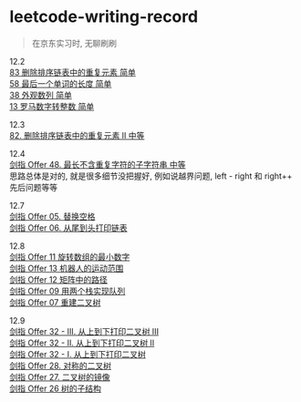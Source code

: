 # leetcode-writing-record
> 在京东实习时, 无聊刷刷

12.2  
[83 删除排序链表中的重复元素 简单](https://leetcode-cn.com/problems/remove-duplicates-from-sorted-list/)  
[58 最后一个单词的长度 简单](https://leetcode-cn.com/problems/length-of-last-word/)  
[38 外观数列 简单](https://leetcode-cn.com/problems/count-and-say/)  
[13 罗马数字转整数 简单](https://leetcode-cn.com/problems/roman-to-integer/)  

12.3  
[82. 删除排序链表中的重复元素 II 中等](https://leetcode-cn.com/problems/remove-duplicates-from-sorted-list-ii/) 

12.4  
[剑指 Offer 48. 最长不含重复字符的子字符串 中等](https://leetcode-cn.com/problems/zui-chang-bu-han-zhong-fu-zi-fu-de-zi-zi-fu-chuan-lcof/)  
思路总体是对的, 就是很多细节没把握好, 例如说越界问题, left - right 和 right++ 先后问题等等  

12.7  
[剑指 Offer 05. 替换空格](https://leetcode-cn.com/problems/ti-huan-kong-ge-lcof/)  
[剑指 Offer 06. 从尾到头打印链表](https://leetcode-cn.com/problems/cong-wei-dao-tou-da-yin-lian-biao-lcof/)  

12.8  
[剑指 Offer 11 旋转数组的最小数字](https://leetcode-cn.com/problems/xuan-zhuan-shu-zu-de-zui-xiao-shu-zi-lcof/)  
[剑指 Offer 13 机器人的运动范围](https://leetcode-cn.com/problems/ji-qi-ren-de-yun-dong-fan-wei-lcof/)  
[剑指 Offer 12 矩阵中的路径](https://leetcode-cn.com/problems/ju-zhen-zhong-de-lu-jing-lcof/)  
[剑指 Offer 09 用两个栈实现队列](https://leetcode-cn.com/problems/yong-liang-ge-zhan-shi-xian-dui-lie-lcof/)  
[剑指 Offer 07 重建二叉树](https://leetcode-cn.com/problems/zhong-jian-er-cha-shu-lcof/)  

12.9  
[剑指 Offer 32 - III. 从上到下打印二叉树 III](https://leetcode-cn.com/problems/cong-shang-dao-xia-da-yin-er-cha-shu-iii-lcof/)  
[剑指 Offer 32 - II. 从上到下打印二叉树 II](https://leetcode-cn.com/problems/cong-shang-dao-xia-da-yin-er-cha-shu-ii-lcof/)  
[剑指 Offer 32 - I. 从上到下打印二叉树](https://leetcode-cn.com/problems/cong-shang-dao-xia-da-yin-er-cha-shu-lcof/)  
[剑指 Offer 28. 对称的二叉树](https://leetcode-cn.com/problems/dui-cheng-de-er-cha-shu-lcof/)  
[剑指 Offer 27. 二叉树的镜像](https://leetcode-cn.com/problems/er-cha-shu-de-jing-xiang-lcof/)  
[剑指 Offer 26 树的子结构](https://leetcode-cn.com/problems/shu-de-zi-jie-gou-lcof/)  
